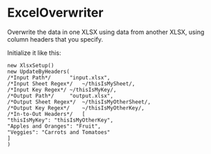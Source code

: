 # ExcelOverwriter

Overwrite the data in one XLSX using data from another XLSX, using column headers that you specify.

Initialize it like this:

    new XlsxSetup()
    new UpdateByHeaders(
    /*Input Path*/		"input.xlsx",
    /*Input Sheet Regex*/	~/thisIsMySheet/,
    /*Input Key Regex*/	~/thisIsMyKey/,
    /*Output Path*/		"output.xlsx",
    /*Output Sheet Regex*/	~/thisIsMyOtherSheet/,
    /*Output Key Regex*/	~/thisIsMyOtherKey/,
    /*In-to-Out Headers*/	[
    "thisIsMyKey": "thisIsMyOtherKey",
    "Apples and Oranges": "Fruit",
    "Veggies": "Carrots and Tomatoes"
    ]
    )
